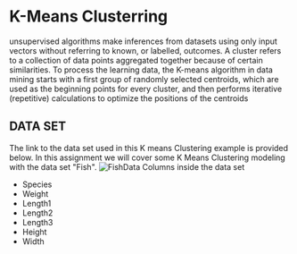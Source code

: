 # K-Means Clusterring

unsupervised algorithms make inferences from datasets using only input vectors without referring to known, or labelled, outcomes. A cluster refers to a collection of data points aggregated together because of certain similarities. To process the learning data, the K-means algorithm in data mining starts with a first group of randomly selected centroids, which are used as the beginning points for every cluster, and then performs iterative (repetitive) calculations to optimize the positions of the centroids

## DATA SET

The link to the data set used in this K means Clustering example is provided below. In this assignment we will cover some K Means Clustering modeling with the data set "Fish".
![FishData](https://www.kaggle.com/datasets/aungpyaeap/fish-market)
Columns inside the data set
- Species
- Weight
- Length1
- Length2
- Length3
- Height
- Width
